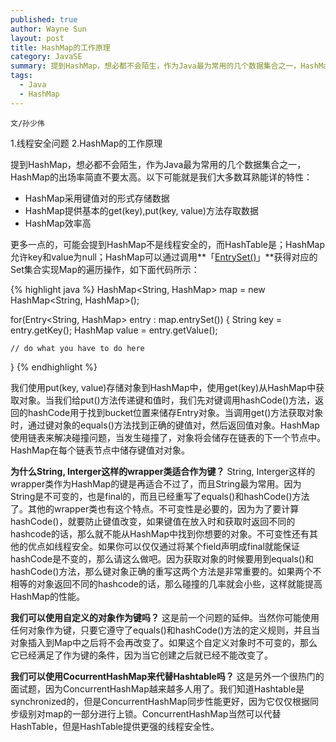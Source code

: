 ```yaml
---
published: true
author: Wayne Sun
layout: post
title: HashMap的工作原理
category: JavaSE
summary: 提到HashMap，想必都不会陌生，作为Java最为常用的几个数据集合之一，HashMap的出场率简直不要太高
tags:
  - Java
  - HashMap
---
```


`文/孙少伟`

1.线程安全问题
2.HashMap的工作原理

提到HashMap，想必都不会陌生，作为Java最为常用的几个数据集合之一，HashMap的出场率简直不要太高。以下可能就是我们大多数耳熟能详的特性：

* HashMap采用键值对的形式存储数据
* HashMap提供基本的get(key),put(key, value)方法存取数据
* HashMap效率高

更多一点的，可能会提到HashMap不是线程安全的，而HashTable是；HashMap允许key和value为null；HashMap可以通过调用**「[EntrySet()](http://blog.csdn.net/dba_waterbin/article/details/17187257)」**获得对应的Set集合实现Map的遍历操作，如下面代码所示：

{% highlight java %}
HashMap<String, HashMap> map = new HashMap<String, HashMap>();

for(Entry<String, HashMap> entry : map.entrySet()) {
    String key = entry.getKey();
    HashMap value = entry.getValue();

    // do what you have to do here
}
{% endhighlight %}

我们使用put(key, value)存储对象到HashMap中，使用get(key)从HashMap中获取对象。当我们给put()方法传递键和值时，我们先对键调用hashCode()方法，返回的hashCode用于找到bucket位置来储存Entry对象。当调用get()方法获取对象时，通过键对象的equals()方法找到正确的键值对，然后返回值对象。HashMap使用链表来解决碰撞问题，当发生碰撞了，对象将会储存在链表的下一个节点中。 HashMap在每个链表节点中储存键值对对象。

**为什么String, Interger这样的wrapper类适合作为键？** 
String, Interger这样的wrapper类作为HashMap的键是再适合不过了，而且String最为常用。因为String是不可变的，也是final的，而且已经重写了equals()和hashCode()方法了。其他的wrapper类也有这个特点。不可变性是必要的，因为为了要计算hashCode()，就要防止键值改变，如果键值在放入时和获取时返回不同的hashcode的话，那么就不能从HashMap中找到你想要的对象。不可变性还有其他的优点如线程安全。如果你可以仅仅通过将某个field声明成final就能保证hashCode是不变的，那么请这么做吧。因为获取对象的时候要用到equals()和hashCode()方法，那么键对象正确的重写这两个方法是非常重要的。如果两个不相等的对象返回不同的hashcode的话，那么碰撞的几率就会小些，这样就能提高HashMap的性能。

**我们可以使用自定义的对象作为键吗？** 
这是前一个问题的延伸。当然你可能使用任何对象作为键，只要它遵守了equals()和hashCode()方法的定义规则，并且当对象插入到Map中之后将不会再改变了。如果这个自定义对象时不可变的，那么它已经满足了作为键的条件，因为当它创建之后就已经不能改变了。

**我们可以使用CocurrentHashMap来代替Hashtable吗？**
这是另外一个很热门的面试题，因为ConcurrentHashMap越来越多人用了。我们知道Hashtable是synchronized的，但是ConcurrentHashMap同步性能更好，因为它仅仅根据同步级别对map的一部分进行上锁。ConcurrentHashMap当然可以代替HashTable，但是HashTable提供更强的线程安全性。